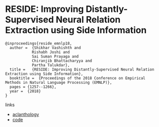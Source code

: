 # RESIDE: Improving Distantly-Supervised Neural Relation Extraction using Side Information

```
@inproceedings{reside_emnlp18,
  author =  {Shikhar Vashishth and 
            Rishabh Joshi and
            Sai Suman Prayaga and
            Chiranjib Bhattacharyya and
            Partha Talukdar},
  title =   {RESIDE: Improving Distantly-Supervised Neural Relation Extraction using Side Information},
  booktitle =  {Proceedings of the 2018 Conference on Empirical Methods in Natural Language Processing (EMNLP)},
  pages = {1257--1266},
  year =  {2018}
}
```
links

- [aclanthology](https://aclanthology.info/papers/D18-1157/d18-1157)
- [code](https://github.com/malllabiisc/RESIDE)
